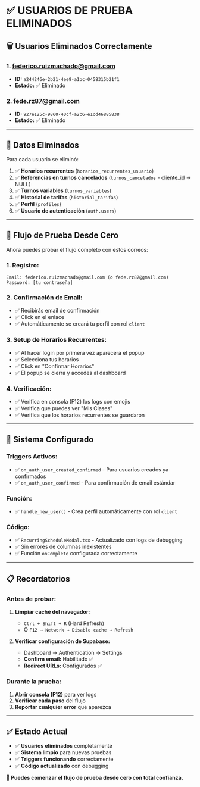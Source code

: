 # ✅ USUARIOS DE PRUEBA ELIMINADOS

## 🗑️ Usuarios Eliminados Correctamente

### **1. federico.ruizmachado@gmail.com**
- **ID:** `a244246e-2b21-4ee9-a1bc-0458315b21f1`
- **Estado:** ✅ Eliminado

### **2. fede.rz87@gmail.com**
- **ID:** `927e125c-9860-40cf-a2c6-e1cd46885838`
- **Estado:** ✅ Eliminado

---

## 🧹 Datos Eliminados

Para cada usuario se eliminó:

1. ✅ **Horarios recurrentes** (`horarios_recurrentes_usuario`)
2. ✅ **Referencias en turnos cancelados** (`turnos_cancelados` - cliente_id → NULL)
3. ✅ **Turnos variables** (`turnos_variables`)
4. ✅ **Historial de tarifas** (`historial_tarifas`)
5. ✅ **Perfil** (`profiles`)
6. ✅ **Usuario de autenticación** (`auth.users`)

---

## 🚀 Flujo de Prueba Desde Cero

Ahora puedes probar el flujo completo con estos correos:

### **1. Registro:**
```
Email: federico.ruizmachado@gmail.com (o fede.rz87@gmail.com)
Password: [tu contraseña]
```

### **2. Confirmación de Email:**
- ✅ Recibirás email de confirmación
- ✅ Click en el enlace
- ✅ Automáticamente se creará tu perfil con rol `client`

### **3. Setup de Horarios Recurrentes:**
- ✅ Al hacer login por primera vez aparecerá el popup
- ✅ Selecciona tus horarios
- ✅ Click en "Confirmar Horarios"
- ✅ El popup se cierra y accedes al dashboard

### **4. Verificación:**
- ✅ Verifica en consola (F12) los logs con emojis
- ✅ Verifica que puedes ver "Mis Clases"
- ✅ Verifica que los horarios recurrentes se guardaron

---

## 🔧 Sistema Configurado

### **Triggers Activos:**
- ✅ `on_auth_user_created_confirmed` - Para usuarios creados ya confirmados
- ✅ `on_auth_user_confirmed` - Para confirmación de email estándar

### **Función:**
- ✅ `handle_new_user()` - Crea perfil automáticamente con rol `client`

### **Código:**
- ✅ `RecurringScheduleModal.tsx` - Actualizado con logs de debugging
- ✅ Sin errores de columnas inexistentes
- ✅ Función `onComplete` configurada correctamente

---

## 📋 Recordatorios

### **Antes de probar:**
1. **Limpiar caché del navegador:**
   - `Ctrl + Shift + R` (Hard Refresh)
   - O `F12 → Network → Disable cache → Refresh`

2. **Verificar configuración de Supabase:**
   - Dashboard → Authentication → Settings
   - **Confirm email:** Habilitado ✅
   - **Redirect URLs:** Configurados ✅

### **Durante la prueba:**
1. **Abrir consola (F12)** para ver logs
2. **Verificar cada paso** del flujo
3. **Reportar cualquier error** que aparezca

---

## ✅ Estado Actual

- ✅ **Usuarios eliminados** completamente
- ✅ **Sistema limpio** para nuevas pruebas
- ✅ **Triggers funcionando** correctamente
- ✅ **Código actualizado** con debugging

**🎯 Puedes comenzar el flujo de prueba desde cero con total confianza.**

